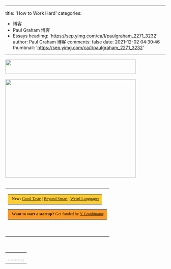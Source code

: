 
---
title: 'How to Work Hard'
categories: 
 - 博客
 - Paul Graham 博客
 - Essays
headimg: 'https://sep.yimg.com/ca/I/paulgraham_2271_3232'
author: Paul Graham 博客
comments: false
date: 2021-12-02 04:30:46
thumbnail: 'https://sep.yimg.com/ca/I/paulgraham_2271_3232'
---

<div>   
<img src="https://sep.yimg.com/ca/I/paulgraham_2271_3232" width="410" height="45" border="0" hspace="0" vspace="0" referrerpolicy="no-referrer"><br><br><img src="https://sep.yimg.com/ay/paulgraham/index-1.gif" width="410" height="308" border="0" hspace="0" vspace="0" referrerpolicy="no-referrer"><br><br><table border="0" cellspacing="0" cellpadding="0" width="435"><tbody><tr><td><font size="2" face="verdana"><table width="410" cellspacing="0">
<tbody><tr><td bgcolor="#ffcc33"><img src="http://www.virtumundo.com/images/spacer.gif" height="15" width="1" referrerpolicy="no-referrer"><font size="2">
<b>New:</b> 
<a href="http://www.paulgraham.com/goodtaste.html">Good Taste</a> |
<a href="http://www.paulgraham.com/smart.html">Beyond Smart</a> |
<a href="http://www.paulgraham.com/weird.html">Weird Languages</a>
</font>
<br><img src="http://www.virtumundo.com/images/spacer.gif" height="5" width="1" referrerpolicy="no-referrer"></td></tr>
</tbody></table>
<table width="410" cellspacing="0">
<tbody><tr><td bgcolor="#ff9922"><img src="http://www.virtumundo.com/images/spacer.gif" height="15" width="1" referrerpolicy="no-referrer"><font size="2">
<b>Want to start a startup?</b> Get funded by <a href="http://ycombinator.com/apply.html">Y Combinator</a>.
</font>
<br><img src="http://www.virtumundo.com/images/spacer.gif" height="5" width="1" referrerpolicy="no-referrer"></td></tr>
</tbody></table>
<!--
<table width=410 cellpadding=0 cellspacing=0>
<tr><td bgcolor=#ffcc33><img src="http://ycombinator.com/images/s.gif"
height=15 width=1><font size=2>
<b><center><a href="http://arclanguage.org/install">New Arc Out</a><b></center>
</font>
<br><img src="http://ycombinator.com/images/s.gif" height=5 width=1></td
></tr>
-->
<!-- "Paul Graham, like nobody else, tells us what it means to be a hacker."  - Matthias Felleisen--><br><br>
<!-- ffdd00 a7e4e2 ffcc33 ff9922, dcd7c8,ffcc70,ff7070, ccdd70, cad4dd, cad4ef, efea99, aaddcc, eeee88 eeee99 ccdcef
ffeebb,  fffbcc, ffac74, d9e4ff ccccff, ffcc50, wufoo bc3c1f, acd8b4, eebb50-->
<link rel="alternate" type="application/rss+xml" title="RSS" href="http://www.aaronsw.com/2002/feeds/pgessays.rss"></font></td></tr></tbody></table><br><table border="0" cellspacing="0" cellpadding="0" width="435"><tbody><tr><td><font size="2" face="verdana"><br>
<font size="1">
<font color="#cccccc">
© mmxxi pg</font> <!--
<font color=#777777><a href="http://snipshot.com">
<font color=#7777dd>photos edited with snipshot</font></a>.
</font></font> -->
<!--
<img src="https://sep.yimg.com/ty/cdn/paulgraham/obama.jpg?t=1637418383&" height=30 width=90>
-->
<!--
<a href="http://www.xobni.com/?friend=3D2061" target="_blank"><img src="http://www.xobni.com/images/banners/formyinbox_ffffff.gif" alt="Xobni outlook add-in for your inbox" border=0/></a>
-->
<!--
<a href="http://technorati.com/claim/h9c4r84rfd" rel="me"><font color=#ffffff>Technorati Profile</font></a> --></font></font></td></tr></tbody></table><br>  
</div>
            
